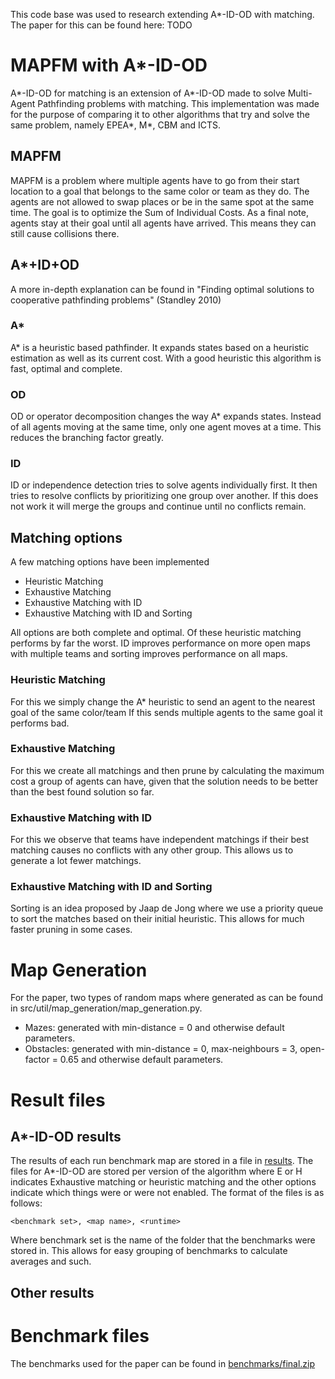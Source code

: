 This code base was used to research extending A*-ID-OD with matching.
The paper for this can be found here: TODO

# MAPFM with A*-ID-OD
A*-ID-OD for matching is an extension of A*-ID-OD made to solve Multi-Agent Pathfinding problems with matching.
This implementation was made for the purpose of comparing it to other algorithms that try and solve the same problem,
namely EPEA*, M*, CBM and ICTS.

## MAPFM
MAPFM is a problem where multiple agents have to go from their start location to a goal that belongs to the same color or team as they do.
The agents are not allowed to swap places or be in the same spot at the same time.
The goal is to optimize the Sum of Individual Costs.
As a final note, agents stay at their goal until all agents have arrived. This means they can still cause collisions there.

## A*+ID+OD
A more in-depth explanation can be found in "Finding optimal solutions to cooperative pathfinding problems" (Standley 2010)
### A*
A* is a heuristic based pathfinder.
It expands states based on a heuristic estimation as well as its current cost.
With a good heuristic this algorithm is fast, optimal and complete.

### OD
OD or operator decomposition changes the way A* expands states.
Instead of all agents moving at the same time, only one agent moves at a time. This reduces the branching factor greatly.

### ID
ID or independence detection tries to solve agents individually first.
It then tries to resolve conflicts by prioritizing one group over another.
If this does not work it will merge the groups and continue until no conflicts remain.

## Matching options
A few matching options have been implemented
- Heuristic Matching
- Exhaustive Matching
- Exhaustive Matching with ID
- Exhaustive Matching with ID and Sorting

All options are both complete and optimal.
Of these heuristic matching performs by far the worst.
ID improves performance on more open maps with multiple teams and sorting improves performance on all maps.

### Heuristic Matching
For this we simply change the A* heuristic to send an agent to the nearest goal of the same color/team
If this sends multiple agents to the same goal it performs bad.

### Exhaustive Matching
For this we create all matchings and then prune by calculating the maximum cost a group of agents can have, given that the solution needs to be better than the best found solution so far.

### Exhaustive Matching with ID
For this we observe that teams have independent matchings if their best matching causes no conflicts with any other group.
This allows us to generate a lot fewer matchings.

### Exhaustive Matching with ID and Sorting
Sorting is an idea proposed by Jaap de Jong where we use a priority queue to sort the matches based on their initial heuristic.
This allows for much faster pruning in some cases.

# Map Generation
For the paper, two types of random maps where generated as can be found in src/util/map_generation/map_generation.py.
- Mazes: generated with min-distance = 0 and otherwise default parameters.
- Obstacles: generated with min-distance = 0, max-neighbours = 3, open-factor = 0.65 and otherwise default parameters.

# Result files
## A*-ID-OD results
The results of each run benchmark map are stored in a file in [results](results).
The files for A*-ID-OD are stored per version of the algorithm where E or H indicates Exhaustive matching or heuristic matching and the other options indicate which things were or were not enabled.
The format of the files is as follows:
~~~
<benchmark set>, <map name>, <runtime>
~~~

Where benchmark set is the name of the folder that the benchmarks were stored in.
This allows for easy grouping of benchmarks to calculate averages and such.

## Other results

# Benchmark files
The benchmarks used for the paper can be found in [benchmarks/final.zip](benchmarks/final.zip)